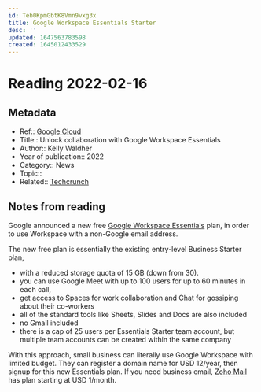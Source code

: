 ```yaml
---
id: Teb0KpmGbtK8Vmn9vxg3x
title: Google Workspace Essentials Starter
desc: ''
updated: 1647563783598
created: 1645012433529
---
```

# Reading 2022-02-16

## Metadata

- Ref:: [Google Cloud](https://cloud.google.com/blog/products/workspace/unlock-collaboration-with-google-workspace-essentials)
- Title:: Unlock collaboration with Google Workspace Essentials
- Author:: Kelly Waldher
- Year of publication:: 2022
- Category:: News
- Topic:: 
- Related:: [Techcrunch](https://techcrunch.com/2022/02/03/google-workspace-goes-all-in-on-shadow-it/) 

## Notes from reading

Google announced a new free [Google Workspace Essentials](https://workspace.google.com/essentials/) plan, in order to use Workspace with a non-Google email address. 

The new free plan is essentially the existing entry-level Business Starter plan, 
- with a reduced storage quota of 15 GB (down from 30). 
- you can use Google Meet with up to 100 users for up to 60 minutes in each call, 
- get access to Spaces for work collaboration and Chat for gossiping about their co-workers
- all of the standard tools like Sheets, Slides and Docs are also included 
- no Gmail included
- there is a cap of 25 users per Essentials Starter team account, but multiple team accounts can be created within the same company

With this approach, small business can literally use Google Workspace with limited budget. They can register a domain name for USD 12/year, then signup for this new Essentials plan. If you need business email, [Zoho Mail](https://www.zoho.com/mail/zohomail-pricing.html?src=hd) has plan starting at USD 1/month. 